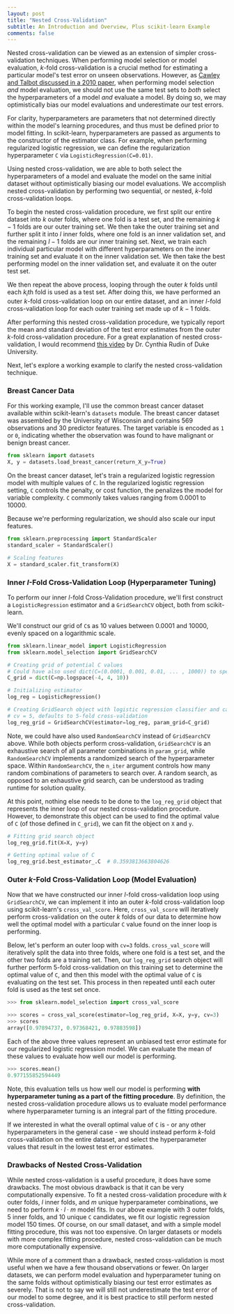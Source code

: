 ```yaml
---
layout: post
title: "Nested Cross-Validation"
subtitle: An Introduction and Overview, Plus scikit-learn Example
comments: false
---
```


Nested cross-validation can be viewed as an extension of simpler cross-validation techniques.  When performing model selection or model evaluation, $k$-fold cross-validation is a crucial method for estimating a particular model's test error on unseen observations.  However, as [Cawley and Talbot discussed in a 2010 paper](https://jmlr.org/papers/volume11/cawley10a/cawley10a.pdf), when performing model selection *and* model evaluation, we should not use the same test sets to *both* select the hyperparameters of a model *and* evaluate a model.  By doing so, we may optimistically bias our model evaluations and underestimate our test errors.

For clarity, hyperparameters are parameters that not determined directly within the model's learning procedures, and thus must be defined prior to model fitting.  In scikit-learn, hyperparameters are passed as arguments to the constructor of the estimator class.  For example, when performing regularized logistic regression, we can define the regularization hyperparameter `C` via `LogisticRegression(C=0.01)`.

Using nested cross-validation, we are able to both select the hyperparameters of a model and evaluate the model on the same initial dataset without optimistically biasing our model evaluations.  We accomplish nested cross-validation by performing two sequential, or nested, $k$-fold cross-validation loops.

To begin the nested cross-validation procedure, we first split our entire dataset into $k$ outer folds, where one fold is a test set, and the remaining $k-1$ folds are our outer training set.  We then take the outer training set and further split it into $l$ inner folds, where one fold is an inner validation set, and the remaining $l-1$ folds are our inner training set.  Next, we train each individual particular model with different hyperparameters on the inner training set and evaluate it on the inner validation set.  We then take the best performing model on the inner validation set, and evaluate it on the outer test set.

We then repeat the above process, looping through the outer $k$ folds until each $k_i$th fold is used as a test set.  After doing this, we have performed an outer $k$-fold cross-validation loop on our entire dataset, and an inner $l$-fold cross-validation loop for each outer training set made up of $k-1$ folds.

After performing this nested cross-validation procedure, we typically report the mean and standard deviation of the test error estimates from the outer $k$-fold cross-validation procedure.  For a great explanation of nested cross-validation, I would recommend [this video](https://www.youtube.com/watch?v=az60jS7MQhU) by Dr. Cynthia Rudin of Duke University.

Next, let's explore a working example to clarify the nested cross-validation technique.

### Breast Cancer Data

For this working example, I'll use the common breast cancer dataset available within scikit-learn's `datasets` module.  The breast cancer dataset was assembled by the University of Wisconsin and contains 569 observations and 30 predictor features.  The target variable is encoded as `1` or `0`, indicating whether the observation was found to have malignant or benign breast cancer.

```python
from sklearn import datasets
X, y = datasets.load_breast_cancer(return_X_y=True)
```

On the breast cancer dataset, let's train a regularized logistic regression model with multiple values of `C`.  In the regularized logistic regression setting, `C` controls the penalty, or cost function, the penalizes the model for variable complexity.  `C` commonly takes values ranging from 0.0001 to 10000.

Because we're performing regularization, we should also scale our input features.
```python
from sklearn.preprocessing import StandardScaler
standard_scaler = StandardScaler()

# Scaling features
X = standard_scaler.fit_transform(X)
```

### Inner $l$-Fold Cross-Validation Loop (Hyperparameter Tuning)

To perform our inner $l$-fold Cross-Validation procedure, we'll first construct a `LogisticRegression` estimator and a `GridSearchCV` object, both from scikit-learn.

We'll construct our grid of `C`s as 10 values between 0.0001 and 10000, evenly spaced on a logarithmic scale.

```python
from sklearn.linear_model import LogisticRegression
from sklearn.model_selection import GridSearchCV

# Creating grid of potential C values
# Could have also used dict(C=(0.0001, 0.001, 0.01, ... , 1000)) to specify by hand
C_grid = dict(C=np.logspace(-4, 4, 10))

# Initializing estimator
log_reg = LogisticRegression()

# Creating GridSearch object with logistic regression classifier and candidate C values
# cv = 5, defaults to 5-fold cross-validation
log_reg_grid = GridSearchCV(estimator=log_reg, param_grid=C_grid)
```

Note, we could have also used `RandomSearchCV` instead of `GridSearchCV` above.  While both objects perform cross-validation, `GridSearchCV` is an exhaustive search of all parameter combinations in `param_grid`, while `RandomSearchCV` implements a randomized search of the hyperparameter space.  Within `RandomSearchCV`, the `n_iter` argument controls how many random combinations of parameters to search over.  A random search, as opposed to an exhaustive grid search, can be understood as trading runtime for solution quality.

At this point, nothing else needs to be done to the `log_reg_grid` object that represents the inner loop of our nested cross-validation procedure.  However, to demonstrate this object can be used to find the optimal value of `C` (of those defined in `C_grid`), we can fit the object on `X` and `y`.

```python
# Fitting grid search object
log_reg_grid.fit(X=X, y=y)

# Getting optimal value of C
log_reg_grid.best_estimator_.C  # 0.3593813663804626
```

### Outer $k$-Fold Cross-Validation Loop (Model Evaluation)

Now that we have constructed our inner $l$-fold cross-validation loop using `GridSearchCV`, we can implement it into an outer $k$-fold cross-validation loop using scikit-learn's `cross_val_score`.  Here, `cross_val_score` will iteratively perform cross-validation on the outer $k$ folds of our data to determine how well the optimal model with a particular `C` value found on the inner loop is performing.

Below, let's perform an outer loop with `cv=3` folds.  `cross_val_score` will iteratively split the data into three folds, where one fold is a test set, and the other two folds are a training set.  Then, our `log_reg_grid` search object will further perform 5-fold cross-validation on this training set to determine the optimal value of `C`, and then this model with the optimal value of `C` is evaluating on the test set.  This process in then repeated until each outer fold is used as the test set once.

```python
>>> from sklearn.model_selection import cross_val_score

>>> scores = cross_val_score(estimator=log_reg_grid, X=X, y=y, cv=3)
>>> scores
array([0.97894737, 0.97368421, 0.97883598])
```

Each of the above three values represent an unbiased test error estimate for our regularized logistic regression model.  We can evaluate the mean of these values to evaluate how well our model is performing.

```python
>>> scores.mean()
0.977155852594449
```

Note, this evaluation tells us how well our model is performing **with hyperparameter tuning as a part of the fitting procedure**.  By definition, the nested cross-validation procedure allows us to evaluate model performance where hyperparameter turning is an integral part of the fitting procedure.

If we interested in what the overall optimal value of `C` is - or any other hyperparameters in the general case - we should instead perform $k$-fold cross-validation on the entire dataset, and select the hyperparameter values that result in the lowest test error estimates.

### Drawbacks of Nested Cross-Validation

While nested cross-validation is a useful procedure, it does have some drawbacks.  The most obvious drawback is that it can be very computationally expensive.  To fit a nested cross-validation procedure with $k$ outer folds, $l$ inner folds, and $m$ unique hyperparameter combinations, we need to perform $k \cdot l \cdot m$ model fits.  In our above example with 3 outer folds, 5 inner folds, and 10 unique `C` candidates, we fit our logistic regression model 150 times.  Of course, on our small dataset, and with a simple model fitting procedure, this was not too expensive.  On larger datasets or models with more complex fitting procedure, nested cross-validation can be much more computationally expensive.

While more of a comment than a drawback, nested cross-validation is most useful when we have a few thousand observations or fewer.  On larger datasets, we can perform model evaluation and hyperparameter tuning on the same folds without optimistically biasing our test error estimates as severely.  That is not to say we will still not underestimate the test error of our model to some degree, and it is best practice to still perform nested cross-validation.  
